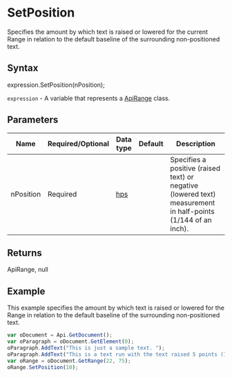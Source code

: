 # SetPosition

Specifies the amount by which text is raised or lowered for the current Range in relation to the defaultbaseline of the surrounding non-positioned text.

## Syntax

expression.SetPosition(nPosition);

`expression` - A variable that represents a [ApiRange](../ApiRange.md) class.

## Parameters

| **Name** | **Required/Optional** | **Data type** | **Default** | **Description** |
| ------------- | ------------- | ------------- | ------------- | ------------- |
| nPosition | Required | [hps](../../Enumeration/hps.md) |  | Specifies a positive (raised text) or negative (lowered text) measurement in half-points (1/144 of an inch). |

## Returns

ApiRange, null

## Example

This example specifies the amount by which text is raised or lowered for the Range in relation to the default baseline of the surrounding non-positioned text.

```javascript
var oDocument = Api.GetDocument();
var oParagraph = oDocument.GetElement(0);
oParagraph.AddText("This is just a sample text. ");
oParagraph.AddText("This is a text run with the text raised 5 points (10 half-points).");
var oRange = oDocument.GetRange(22, 75);
oRange.SetPosition(10);
```
